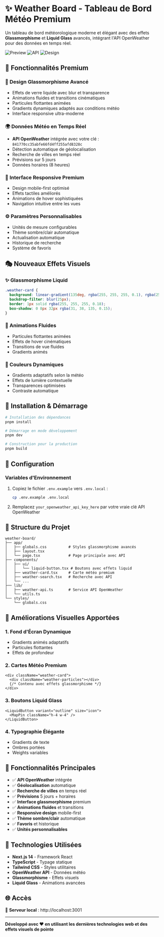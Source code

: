# ✨ Weather Board - Tableau de Bord Météo Premium

Un tableau de bord météorologique moderne et élégant avec des effets **Glassmorphisme** et **Liquid Glass** avancés, intégrant l'API OpenWeather pour des données en temps réel.

![Preview](https://img.shields.io/badge/Status-✅%20Live-brightgreen)
![API](https://img.shields.io/badge/API-OpenWeather-blue)
![Design](https://img.shields.io/badge/Design-Glassmorphism-purple)

## 🌟 Fonctionnalités Premium

### 🎨 **Design Glassmorphisme Avancé**
- Effets de verre liquide avec blur et transparence
- Animations fluides et transitions cinématiques
- Particules flottantes animées
- Gradients dynamiques adaptés aux conditions météo
- Interface responsive ultra-moderne

### 🌍 **Données Météo en Temps Réel**
- **API OpenWeather** intégrée avec votre clé : `841770cc35abfe66fd4ff255afd8328c`
- Détection automatique de géolocalisation
- Recherche de villes en temps réel
- Prévisions sur 5 jours
- Données horaires (8 heures)

### 📱 **Interface Responsive Premium**
- Design mobile-first optimisé
- Effets tactiles améliorés
- Animations de hover sophistiquées
- Navigation intuitive entre les vues

### ⚙️ **Paramètres Personnalisables**
- Unités de mesure configurables
- Thème sombre/clair automatique
- Actualisation automatique
- Historique de recherche
- Système de favoris

## 🎭 **Nouveaux Effets Visuels**

### ✨ Glassmorphisme Liquid
```css
.weather-card {
  background: linear-gradient(135deg, rgba(255, 255, 255, 0.1), rgba(255, 255, 255, 0.05));
  backdrop-filter: blur(25px);
  border: 1px solid rgba(255, 255, 255, 0.18);
  box-shadow: 0 8px 32px rgba(31, 38, 135, 0.15);
}
```

### 🌊 Animations Fluides
- Particules flottantes animées
- Effets de hover cinématiques
- Transitions de vue fluides
- Gradients animés

### 🎨 Couleurs Dynamiques
- Gradients adaptatifs selon la météo
- Effets de lumière contextuelle
- Transparences optimisées
- Contraste automatique

## 🚀 Installation & Démarrage

```bash
# Installation des dépendances
pnpm install

# Démarrage en mode développement
pnpm dev

# Construction pour la production
pnpm build
```

## 🔧 Configuration

### Variables d'Environnement
1. Copiez le fichier `.env.example` vers `.env.local` :
   ```bash
   cp .env.example .env.local
   ```
2. Remplacez `your_openweather_api_key_here` par votre vraie clé API OpenWeather

## 📁 Structure du Projet

```
weather-board/
├── app/
│   ├── globals.css          # Styles glassmorphisme avancés
│   ├── layout.tsx
│   └── page.tsx             # Page principale avec API
├── components/
│   ├── ui/
│   │   └── liquid-button.tsx # Boutons avec effets liquid
│   ├── weather-card.tsx     # Carte météo premium
│   ├── weather-search.tsx   # Recherche avec API
│   └── ...
├── lib/
│   ├── weather-api.ts       # Service API OpenWeather
│   └── utils.ts
└── styles/
    └── globals.css
```

## 🎨 **Améliorations Visuelles Apportées**

### 1. **Fond d'Écran Dynamique**
- Gradients animés adaptatifs
- Particules flottantes
- Effets de profondeur

### 2. **Cartes Météo Premium**
```tsx
<div className="weather-card">
  <div className="weather-particles"></div>
  {/* Contenu avec effets glassmorphisme */}
</div>
```

### 3. **Boutons Liquid Glass**
```tsx
<LiquidButton variant="outline" size="icon">
  <MapPin className="h-4 w-4" />
</LiquidButton>
```

### 4. **Typographie Élégante**
- Gradients de texte
- Ombres portées
- Weights variables

## 🎯 **Fonctionnalités Principales**

- ✅ **API OpenWeather** intégrée
- ✅ **Géolocalisation** automatique
- ✅ **Recherche de villes** en temps réel
- ✅ **Prévisions** 5 jours + horaires
- ✅ **Interface glassmorphisme** premium
- ✅ **Animations fluides** et transitions
- ✅ **Responsive design** mobile-first
- ✅ **Thème sombre/clair** automatique
- ✅ **Favoris** et historique
- ✅ **Unités personnalisables**

## 🔮 **Technologies Utilisées**

- **Next.js 14** - Framework React
- **TypeScript** - Typage statique
- **Tailwind CSS** - Styles utilitaires
- **OpenWeather API** - Données météo
- **Glassmorphisme** - Effets visuels
- **Liquid Glass** - Animations avancées

## 🌐 **Accès**

🚀 **Serveur local** : http://localhost:3001

---

**Développé avec ❤️ en utilisant les dernières technologies web et des effets visuels de pointe**